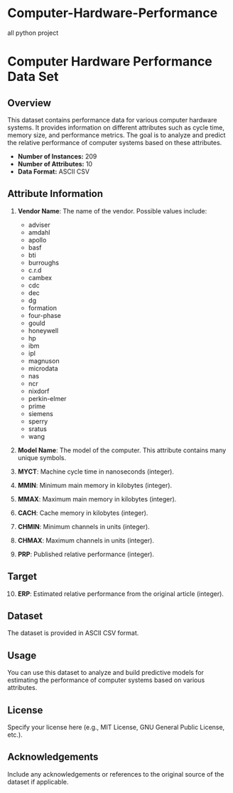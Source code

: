 # Computer-Hardware-Performance
all python project
# Computer Hardware Performance Data Set

## Overview

This dataset contains performance data for various computer hardware systems. It provides information on different attributes such as cycle time, memory size, and performance metrics. The goal is to analyze and predict the relative performance of computer systems based on these attributes.

- **Number of Instances:** 209
- **Number of Attributes:** 10
- **Data Format:** ASCII CSV

## Attribute Information

1. **Vendor Name**: The name of the vendor. Possible values include:
   - adviser
   - amdahl
   - apollo
   - basf
   - bti
   - burroughs
   - c.r.d
   - cambex
   - cdc
   - dec
   - dg
   - formation
   - four-phase
   - gould
   - honeywell
   - hp
   - ibm
   - ipl
   - magnuson
   - microdata
   - nas
   - ncr
   - nixdorf
   - perkin-elmer
   - prime
   - siemens
   - sperry
   - sratus
   - wang

2. **Model Name**: The model of the computer. This attribute contains many unique symbols.

3. **MYCT**: Machine cycle time in nanoseconds (integer).

4. **MMIN**: Minimum main memory in kilobytes (integer).

5. **MMAX**: Maximum main memory in kilobytes (integer).

6. **CACH**: Cache memory in kilobytes (integer).

7. **CHMIN**: Minimum channels in units (integer).

8. **CHMAX**: Maximum channels in units (integer).

9. **PRP**: Published relative performance (integer).

## Target

10. **ERP**: Estimated relative performance from the original article (integer).

## Dataset

The dataset is provided in ASCII CSV format.

## Usage

You can use this dataset to analyze and build predictive models for estimating the performance of computer systems based on various attributes.

## License

Specify your license here (e.g., MIT License, GNU General Public License, etc.).

## Acknowledgements

Include any acknowledgements or references to the original source of the dataset if applicable.
